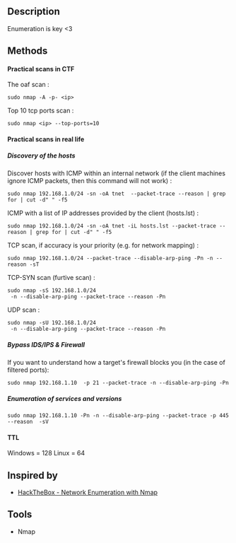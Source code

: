 
## Description

Enumeration is key <3

## Methods

#### Practical scans in CTF

The oaf scan : 
```shell-session
sudo nmap -A -p- <ip>
```

Top 10 tcp ports scan : 
```
sudo nmap <ip> --top-ports=10
```

####   Practical scans in real life

##### Discovery of the hosts

Discover hosts with ICMP within an internal network (if the client machines ignore ICMP packets, then this command will not work) :
```shell-session
sudo nmap 192.168.1.0/24 -sn -oA tnet  --packet-trace --reason | grep for | cut -d" " -f5
```

ICMP with a list of IP addresses provided by the client (hosts.lst) :
```shell-session
sudo nmap 192.168.1.0/24 -sn -oA tnet -iL hosts.lst --packet-trace --reason | grep for | cut -d" " -f5
```

TCP scan, if accuracy is your priority (e.g. for network mapping) : 
```shell-session
sudo nmap 192.168.1.0/24 --packet-trace --disable-arp-ping -Pn -n --reason -sT 
```

TCP-SYN scan (furtive scan) :
```shell-session
sudo nmap -sS 192.168.1.0/24
 -n --disable-arp-ping --packet-trace --reason -Pn
```

UDP scan :
```shell-session
sudo nmap -sU 192.168.1.0/24
 -n --disable-arp-ping --packet-trace --reason -Pn
```
##### Bypass IDS/IPS & Firewall

If you want to understand how a target's firewall blocks you (in the case of filtered ports): 
```
sudo nmap 192.168.1.10  -p 21 --packet-trace -n --disable-arp-ping -Pn
```

##### Enumeration of services and versions

```shell-session
sudo nmap 192.168.1.10 -Pn -n --disable-arp-ping --packet-trace -p 445 --reason  -sV
```
#### TTL

Windows = 128
Linux = 64
## Inspired by

- [HackTheBox - Network Enumeration with Nmap](https://academy.hackthebox.com/module/details/19)

## Tools

- Nmap